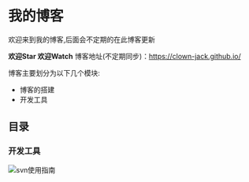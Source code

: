 # 我的博客
欢迎来到我的博客,后面会不定期的在此博客更新

**欢迎Star 欢迎Watch**
博客地址(不定期同步)：https://clown-jack.github.io/

博客主要划分为以下几个模块:
- 博客的搭建
- 开发工具


## 目录
### 开发工具
 ![svn使用指南](https://github.com/clown-Jack/myBlog/issues/1)
